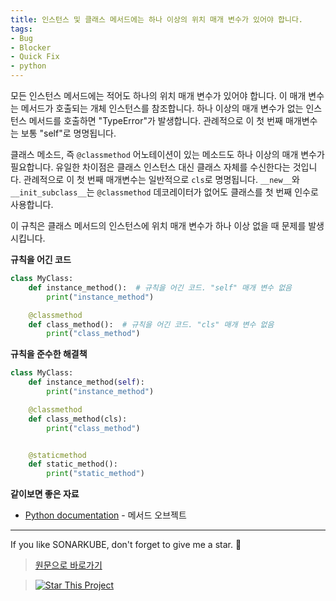 ```yaml
---
title: 인스턴스 및 클래스 메서드에는 하나 이상의 위치 매개 변수가 있어야 합니다.
tags:
- Bug
- Blocker
- Quick Fix
- python
---
```



모든 인스턴스 메서드에는 적어도 하나의 위치 매개 변수가 있어야 합니다. 이 매개 변수는 메서드가 호출되는 개체 인스턴스를 참조합니다. 하나 이상의 매개 변수가 없는 인스턴스 메서드를 호출하면 "TypeError"가 발생합니다. 관례적으로 이 첫 번째 매개변수는 보통 "self"로 명명됩니다.



클래스 메소드, 즉 `@classmethod` 어노테이션이 있는 메소드도 하나 이상의 매개 변수가 필요합니다. 유일한 차이점은 클래스 인스턴스 대신 클래스 자체를 수신한다는 것입니다. 관례적으로 이 첫 번째 매개변수는 일반적으로 `cls`로 명명됩니다. `__new__`와 `__init_subclass__`는 `@classmethod` 데코레이터가 없어도 클래스를 첫 번째 인수로 사용합니다.

이 규칙은 클래스 메서드의 인스턴스에 위치 매개 변수가 하나 이상 없을 때 문제를 발생시킵니다.

**규칙을 어긴 코드**
```python
class MyClass:
    def instance_method():  # 규칙을 어긴 코드. "self" 매개 변수 없음
        print("instance_method")

    @classmethod
    def class_method():  # 규칙을 어긴 코드. "cls" 매개 변수 없음
        print("class_method")
```
**규칙을 준수한 해결책**
```python
class MyClass:
    def instance_method(self):
        print("instance_method")

    @classmethod
    def class_method(cls):
        print("class_method")


    @staticmethod
    def static_method():
        print("static_method")
```
**같이보면 좋은 자료**
- [Python documentation](https://docs.python.org/3.8/tutorial/classes.html#method-objects) - 메서드 오브젝트


---

If you like SONARKUBE, don't forget to give me a star. :star2:

> [원문으로 바로가기](https://rules.sonarsource.com/python/quickfix/RSPEC-5719)

> [![Star This Project](https://img.shields.io/github/stars/kantabile/sonarkube.svg?label=Stars&style=social)](https://github.com/kantabile/sonarkube)